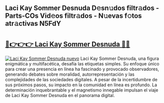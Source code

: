 ## Laci Kay Sommer Desnuda D𝚎sn𝚞dos filtr𝚊dos - Parts-COs Vid𝚎os filtr𝚊dos - N𝚞evas f𝚘tos atr𝚊ctivas N5FdY

# <h2><a href="http://mb1jx23.tromn.icu/?c=Laci+Kay+Sommer+Desnuda">🔗👉👉👉 Laci Kay Sommer Desnuda 🔗🔗</a></h2>

[![Laci Kay Sommer Desnuda nuevo](https://i.imgur.com/pEAQMta.gif)](http://mb1jx23.tromn.icu/?c=Laci+Kay+Sommer+Desnuda)
Laci Kay Sommer Desnuda, una figura enigmática y multifacética, desafía las etiquetas simples. Su enfoque único para crear una presencia en línea ha fascinado y provocado observadores, generando debates sobre moralidad, autorrepresentación y las complejidades de las sociedades digitales. A pesar de la incertidumbre de sus próximos pasos, su impacto en la comunidad en línea es profundo. La determinación inquebrantable y el magnetismo innegable impulsan el viaje de Laci Kay Sommer Desnuda en el panorama digital.

